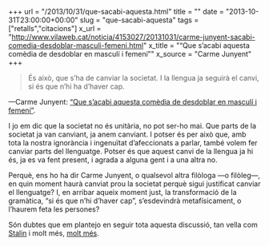 +++
url = "/2013/10/31/que-sacabi-aquesta.html"
title = ""
date = "2013-10-31T23:00:00+00:00"
slug = "que-sacabi-aquesta"
tags = ["retalls","citacions"]
x_url = "http://www.vilaweb.cat/noticia/4153027/20131031/carme-junyent-sacabi-comedia-desdoblar-masculi-femeni.html"
x_title = "“Que s’acabi aquesta comèdia de desdoblar en masculí i femení”"
x_source = "Carme Junyent"
+++

> És això, que s’ha de canviar la societat. I la llengua ja seguirà el canvi, si és que n’hi ha d’haver cap.

—Carme Junyent: [“Que s’acabi aquesta comèdia de desdoblar en masculí i femení”](http://www.vilaweb.cat/noticia/4153027/20131031/carme-junyent-sacabi-comedia-desdoblar-masculi-femeni.html).

I jo em dic que la societat no és unitària, no pot ser-ho mai. Que parts de la societat ja van canviant, ja anem canviant. I potser és per això que, amb tota la nostra ignorància i ingenuïtat d’afeccionats a parlar, també volem fer canviar parts del llenguatge. Potser és que aquest canvi de la llengua ja hi és, ja es va fent present, i agrada a alguna gent i a una altra no.

Perquè, ens ho ha dir Carme Junyent, o qualsevol altra filòloga —o filòleg—, en quin moment haurà canviat prou la societat perquè sigui justificat canviar el llenguatge? I, en arribar aqueix moment just, la transformació de la gramàtica, “si és que n’hi d’haver cap”, s’esdevindrà metafísicament, o l’haurem feta les persones?

Són dubtes que em plantejo en seguir tota aquesta discussió, tan vella com [Stalin](/2009/04/14/estalinistes.html) i molt més, [molt més](/2016/09/24/sexe-i-gnere.html).

